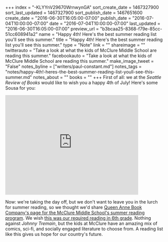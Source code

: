 +++
index = "-KLYYnV29670WrnwynGA"
sort_create_date = 1467327900
sort_last_updated = 1467327900
sort_publish_date = 1467651600
create_date = "2016-06-30T16:05:00-07:00"
publish_date = "2016-07-04T10:00:00-07:00"
date = "2016-07-04T10:00:00-07:00"
last_updated = "2016-06-30T16:05:00-07:00"
preview_url = "b3bcaa25-8368-f79e-85cc-51cc608941a2"
name = "Happy 4th! Here's the best summer reading list you'll see this summer."
title = "Happy 4th! Here's the best summer reading list you'll see this summer."
type = "Note"
link = ""
shareimage = ""
twitterauto = "Take a look at what the kids of McClure Middle School are reading this summer."
facebookauto = "Take a look at what the kids of McClure Middle School are reading this summer."
make_image_tweet = "False"
notes_byline = ["writers/paul-constant.md"]
notes_tags = "notes/happy-4th!-heres-the-best-summer-reading-list-youll-see-this-summer.md"
notes_about = ""
books = ""
+++
First of all: we at the *Seattle Review of Books* would like to wish you a happy 4th of July! Here's some Sousa for you:

<iframe width="420" height="315" src="https://www.youtube.com/embed/_GqMT_vbLK4?rel=0" frameborder="0" allowfullscreen></iframe>

Now: we're taking the day off, but we don't want to leave you in the lurch for summer reading, so we thought we'd share [Queen Anne Book Company's page for the McClure Middle School's summer reading program](http://www.qabookco.com/mcclure-summer-reading). We wish [this was our required reading in 6th grade](http://www.qabookco.com/6th-grade-mcclure-summer-reading). Nothing against *Johnny Tremain*, but the kids at McClure have an amazing mix of comics, sci-fi, and socially engaged literature to choose from. A reading list like this gives us hope for our country's future.